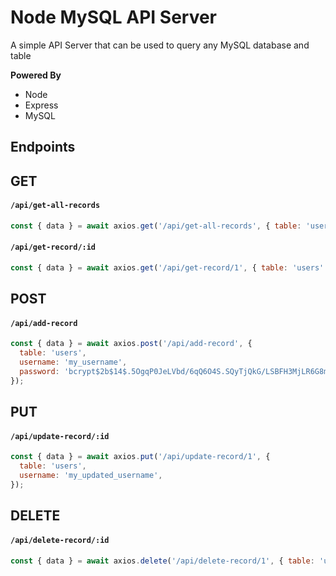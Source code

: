 # Node MySQL API Server

A simple API Server that can be used to query any MySQL database and table

**Powered By**

- Node
- Express
- MySQL

## Endpoints

## GET

#### `/api/get-all-records`

```javascript
const { data } = await axios.get('/api/get-all-records', { table: 'users' }); 
```

#### `/api/get-record/:id`

```javascript
const { data } = await axios.get('/api/get-record/1', { table: 'users' }); 
```

## POST

#### `/api/add-record`

```javascript
const { data } = await axios.post('/api/add-record', { 
  table: 'users', 
  username: 'my_username', 
  password: 'bcrypt$2b$14$.5OgqP0JeLVbd/6qQ6O4S.SQyTjQkG/LSBFH3MjLR6G8mnGo1vMFG', 
}); 
```

## PUT

#### `/api/update-record/:id`

```javascript
const { data } = await axios.put('/api/update-record/1', { 
  table: 'users', 
  username: 'my_updated_username', 
}); 
```

## DELETE

#### `/api/delete-record/:id`

```javascript
const { data } = await axios.delete('/api/delete-record/1', { table: 'users' }); 
```